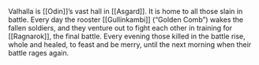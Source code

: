 Valhalla is [[Odin]]’s vast hall in [[Asgard]]. It is home to all those slain in battle. Every day the rooster [[Gullinkambi]] (“Golden Comb”) wakes the fallen soldiers, and they venture out to fight each other in training for [[Ragnarok]], the final battle. Every evening those killed in the battle rise, whole and healed, to feast and be merry, until the next morning when their battle rages again.